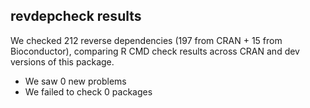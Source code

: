 ## revdepcheck results

We checked 212 reverse dependencies (197 from CRAN + 15 from Bioconductor), comparing R CMD check results across CRAN and dev versions of this package.

 * We saw 0 new problems
 * We failed to check 0 packages

